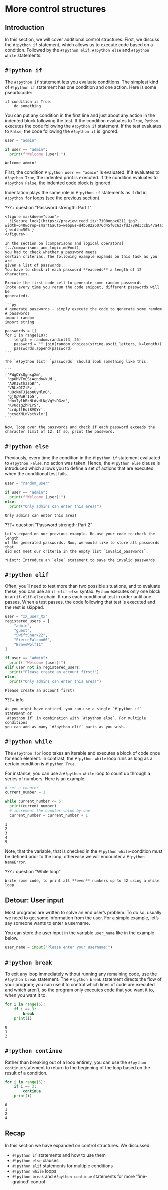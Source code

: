 # More control structures

## Introduction

In this section, we will cover additional control structures. First, we 
discuss the `#!python if` statement, which allows us to execute code based on a 
condition. Followed by the `#!python elif`, `#!python else` and 
`#!python while` statements.

## `#!python if`

The `#!python if` statement lets you evaluate conditions. The simplest kind of 
`#!python if` statement has one condition and one action. Here is some 
pseudocode:

```
if condition is True:
    do something
```

You can put any condition in the first line and just about any action in the 
indented block following the test. If the condition evaluates to `True`,
`Python` executes the code following the `#!python if` statement. 
If the test evaluates to `False`, the code following the `#!python if` is ignored.

```py
user = "admin"

if user == "admin":
  print(f"Welcome {user}!")
```

```title=">>> Output"
Welcome admin!
```

First, the condition `#!python user == "admin"` is evaluated. If it 
evaluates to `#!python True`, the indented print is executed. If the condition
evaluates to `#!python False`, the indented code block is ignored.

Indentation plays the same role in `#!python if` statements as it did in 
`#!python for` loops (see the [previous section](for.md#indentationerror)).

???+ question "Password strength: Part 1"

    <figure markdown="span">
      ![Secure lock](https://preview.redd.it/j7i00nnpx6211.jpg?width=640&crop=smart&auto=webp&s=d4b58226076d45f0c637fd3789d3ccb547a4a54a){ width=50% }
    </figure>

    In the section on [comparisons and logical operators](../comparisons_and_logic.md#not),
    you had to check whether a password meets
    certain criterias. The following example expands on this task as you are 
    given a list of passwords.
    You have to check if each password **exceeds** a length of 12 characters.

    Execute the first code cell to generate some random passwords 
    (note every time you rerun the code snippet, different passwords will be 
    generated).

    ```py
    # generate passwords - simply execute the code to generate some random
    # passwords
    import random
    import string
    
    passwords = []
    for i in range(10):
        length = random.randint(3, 25)
        password = "".join(random.choices(string.ascii_letters, k=length))
        passwords.append(password)
    ```

    The `#!python list` `passwords` should look something like this:
    
    ```
    ['PWgOYxQgnxgXm',
     'gpOMVTmCSjAcndowkUd',
     'ADKIEthzsGBr',
     'VRLzOIZtEz',
     'uOckmTJjeonUyMlnG',
     'gjOpWuHrIbG',
     'doxIylbRkNLdvdLNgVgYsDGzd',
     'KvUdsgZhPIrS',
     'LrdpffEqlBVQYr',
     'ncyqXNLnVstVxlx']
    ```
    
    Now, loop over the passwords and check if each password exceeds the 
    character limit of 12. If so, print the password.

## `#!python else`

Previously, every time the condition in the `#!python if` statement 
evaluated to `#!python False`, 
no action was taken. Hence, the `#!python else` clause is introduced which 
allows you to define a set of actions that are executed when the conditional
test fails.

```py
user = "random_user"

if user == "admin":
  print(f"Welcome {user}!")
else:
  print("Only admins can enter this area!")
```

```title=">>> Output"
Only admins can enter this area!
```

???+ question "Password strength: Part 2"
    
    Let's expand on our previous example. Re-use your code to check the length
    of the generated passwords. Now, we would like to store all passwords that
    did not meet our criteria in the empty list `invalid_passwords`.

    *Hint*: Introduce an `else` statement to save the invalid passwords.

## `#!python elif`

Often, you’ll need to test more than two possible situations, and to evaluate
these, you can use an `if-elif-else` syntax. `Python` executes only one
block in an `if-elif-else` chain. It runs each conditional test in order until
one passes. When a test passes, the code following that test is executed and
the rest is skipped.

```py hl_lines="12"
user = "xX_user_Xx"
registered_users = [
    "admin",
    "guest",
    "SwiftShark22",
    "FierceFalcon66",
    "BraveWolf11"
]

if user == "admin":
  print(f"Welcome {user}!")
elif user not in registered_users:
  print("Please create an account first!")
else:
  print("Only admins can enter this area!")
```

```title=">>> Output"
Please create an account first!
```

???+ info
    
    As you might have noticed, you can use a single `#!python if` statement or
    `#!python if` in combination with `#!python else`. For multiple conditions 
    you can add as many `#!python elif` parts as you wish.

## `#!python while`

The `#!python for` loop takes an iterable and executes a block of 
code once for each element. In contrast, the `#!python while` loop runs as 
long as a certain condition is `#!python True`.

For instance, you can use a `#!python while` loop to count up through a 
series of numbers. Here is an example:

```py hl_lines="4"
# set a counter
current_number = 1

while current_number <= 5:
  print(current_number)
  # increment the counter value by one
  current_number = current_number + 1
```

```title=">>> Output"
1
2
3
4
5
```

Note, that the variable, that is checked in the `#!python while`-condition 
must be defined prior to the loop, otherwise we will encounter a `#!python NameError`.


???+ question "While loop"
    
    Write some code, to print all **even** numbers up to 42 using a while 
    loop.

## Detour: User input

Most programs are written to solve an end user’s problem. To do so, usually 
we need to get some information from the user. For a simple example, let’s 
say someone wants to enter a username.

You can store the user input in the variable `user_name` like in the example 
below.

```py
user_name = input("Please enter your username:")
```


## `#!python break`

To exit any loop immediately without running any remaining code, use the 
`#!python break` statement. The `#!python break` statement directs the flow of 
your program; you can use it to control which lines of code are executed and 
which aren’t, so the program only executes code that you want it to, when you
want it to.

````py hl_lines="3"
for i in range(5):
    if i == 3:
        break
    print(i)
````

```title=">>> Output"
0
1
2
```

## `#!python continue`

Rather than breaking out of a loop entirely, you can use the `#!python continue` 
statement to return to the beginning of the loop based on the result of a 
condition.

```py hl_lines="3"
for i in range(5):
    if i == 3:
        continue
    print(i)
```

```title=">>> Output"
0
1
2
4
```

## Recap

In this section we have expanded on control structures. We discussed:

- `#!python if` statements and how to use them
- `#!python else` clauses
- `#!python elif` statements for multiple conditions
- `#!python while` loops
- `#!python break` and `#!python continue` statements for more 'fine-grained'
  control
